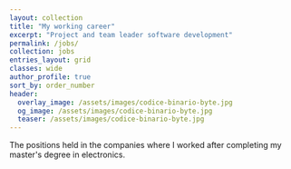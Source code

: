```yaml
---
layout: collection
title: "My working career"
excerpt: "Project and team leader software development"
permalink: /jobs/
collection: jobs
entries_layout: grid
classes: wide
author_profile: true
sort_by: order_number
header:
  overlay_image: /assets/images/codice-binario-byte.jpg
  og_image: /assets/images/codice-binario-byte.jpg
  teaser: /assets/images/codice-binario-byte.jpg
---
```


The positions held in the companies where I worked after completing my master's degree in electronics.
